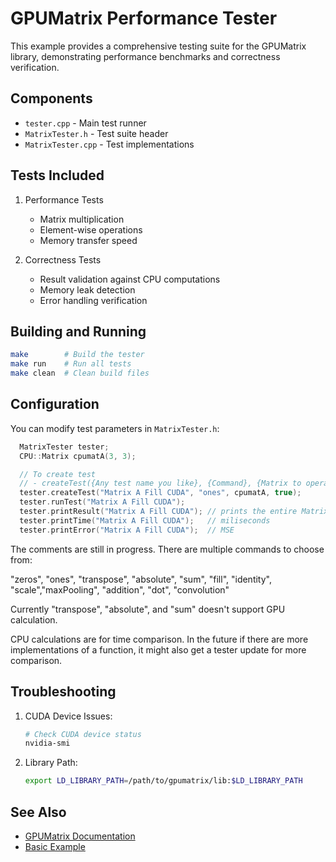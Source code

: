 # GPUMatrix Performance Tester

This example provides a comprehensive testing suite for the GPUMatrix library, demonstrating performance benchmarks and correctness verification.

## Components

- `tester.cpp` - Main test runner
- `MatrixTester.h` - Test suite header
- `MatrixTester.cpp` - Test implementations

## Tests Included

1. Performance Tests
   - Matrix multiplication
   - Element-wise operations
   - Memory transfer speed

2. Correctness Tests
   - Result validation against CPU computations
   - Memory leak detection
   - Error handling verification

## Building and Running

```bash
make        # Build the tester
make run    # Run all tests
make clean  # Clean build files
```

## Configuration

You can modify test parameters in `MatrixTester.h`:
```cpp
  MatrixTester tester;
  CPU::Matrix cpumatA(3, 3);

  // To create test
  // - createTest({Any test name you like}, {Command}, {Matrix to operate}, {useCUDA})
  tester.createTest("Matrix A Fill CUDA", "ones", cpumatA, true);
  tester.runTest("Matrix A Fill CUDA");
  tester.printResult("Matrix A Fill CUDA"); // prints the entire Matrix
  tester.printTime("Matrix A Fill CUDA");   // miliseconds
  tester.printError("Matrix A Fill CUDA");  // MSE
```

The comments are still in progress.
There are multiple commands to choose from:

"zeros", "ones", "transpose", "absolute", "sum",
"fill", "identity", "scale","maxPooling",
"addition", "dot", "convolution"

Currently "transpose", "absolute", and "sum" doesn't support GPU calculation.

CPU calculations are for time comparison.
In the future if there are more implementations of a function, it might also get a tester update for more comparison.

## Troubleshooting

1. CUDA Device Issues:
   ```bash
   # Check CUDA device status
   nvidia-smi
   ```

2. Library Path:
   ```bash
   export LD_LIBRARY_PATH=/path/to/gpumatrix/lib:$LD_LIBRARY_PATH
   ```

## See Also

- [GPUMatrix Documentation](../../docs/README.md)
- [Basic Example](../0_basic/README.md)